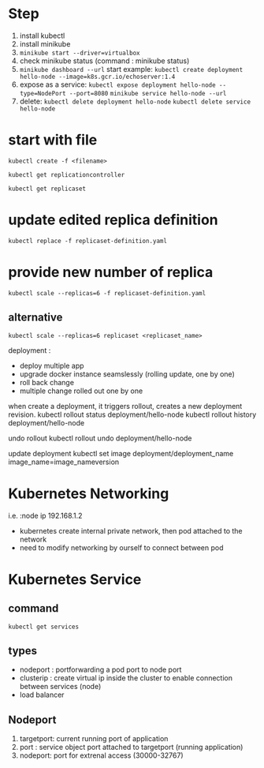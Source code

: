# Step
1. install kubectl
2. install minikube
3. `minikube start --driver=virtualbox`
4. check minikube status (command : minikube status)
5. `minikube dashboard --url`
   start example: `kubectl create deployment hello-node --image=k8s.gcr.io/echoserver:1.4`
6. expose as a service:
   `kubectl expose deployment hello-node --type=NodePort --port=8080`
   `minikube service hello-node --url`
7. delete:
   `kubectl delete deployment hello-node`
   `kubectl delete service hello-node`

# start with file
`kubectl create -f <filename>`

`kubectl get replicationcontroller`

`kubectl get replicaset`

# update edited replica definition

`kubectl replace -f replicaset-definition.yaml`

# provide new number of replica

`kubectl scale --replicas=6 -f replicaset-definition.yaml`

## alternative

`kubectl scale --replicas=6 replicaset <replicaset_name>`

deployment :

- deploy multiple app
- upgrade docker instance seamslessly (rolling update, one by one)
- roll back change
- multiple change rolled out one by one

when create a deployment, it triggers rollout, creates a new deployment revision.
kubectl rollout status deployment/hello-node
kubectl rollout history deployment/hello-node

undo rollout
kubectl rollout undo deployment/hello-node

update deployment
kubectl set image deployment/deployment_name image_name=image_nameversion


# Kubernetes Networking
i.e. :node ip 192.168.1.2 
- kubernetes create internal private network, then pod attached to the network
- need to modify networking by ourself to connect between pod

# Kubernetes Service

## command
`kubectl get services`
## types
- nodeport : portforwarding a pod port to node port
- clusterip : create virtual ip inside the cluster to enable connection between services (node)
- load balancer

## Nodeport
1. targetport: current running port of application
2. port : service object port attached to targetport (running application)
3. nodeport: port for extrenal access (30000-32767)
